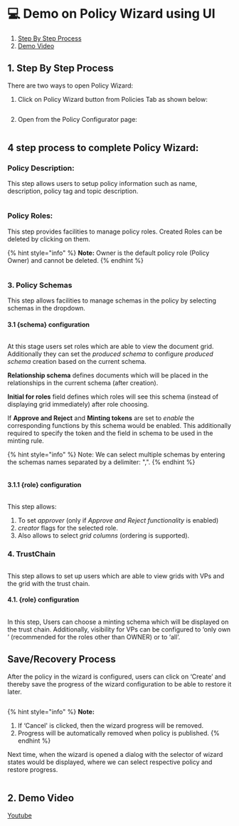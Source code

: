 # 💻 Demo on Policy Wizard using UI

1. [Step By Step Process](demo-on-policy-wizard-using-ui.md#id-1.-step-by-step-process)
2. [Demo Video](demo-on-policy-wizard-using-ui.md#id-2.-demo-video)

## 1. Step By Step Process

There are two ways to open Policy Wizard:

1. Click on Policy Wizard button from Policies Tab as shown below:

<figure><img src="../../../../.gitbook/assets/image (13) (6) (1).png" alt=""><figcaption></figcaption></figure>

2. Open from the Policy Configurator page:

<figure><img src="../../../../.gitbook/assets/image (49).png" alt=""><figcaption></figcaption></figure>

## 4 step process to complete Policy Wizard:

### Policy Description:

This step allows users to setup policy information such as name, description, policy tag and topic description.

<figure><img src="../../../../.gitbook/assets/image (5) (2).png" alt=""><figcaption></figcaption></figure>

### Policy Roles:

This step provides facilities to manage policy roles. Created Roles can be deleted by clicking on them.

{% hint style="info" %}
**Note:** Owner is the default policy role (Policy Owner) and cannot be deleted.
{% endhint %}

<figure><img src="../../../../.gitbook/assets/image (43) (1).png" alt=""><figcaption></figcaption></figure>

### 3. Policy Schemas

This step allows facilities to manage schemas in the policy by selecting schemas in the dropdown.

#### 3.1 {schema} configuration

<figure><img src="../../../../.gitbook/assets/image (14) (6) (1).png" alt=""><figcaption></figcaption></figure>

At this stage users set roles which are able to view the document grid. Additionally they can set the _produced schema_ to configure _produced schema_ creation based on the current schema.

**Relationship schema** defines documents which will be placed in the relationships in the current schema (after creation).

**Initial for roles** field defines which roles will see this schema (instead of displaying grid immediately) after role choosing.

If **Approve and Reject** and **Minting tokens** are set to _enable_ the corresponding functions by this schema would be enabled. This additionally required to specify the token and the field in schema to be used in the minting rule.

{% hint style="info" %}
Note: We can select multiple schemas by entering the schemas names separated by a delimiter: ",".
{% endhint %}

<figure><img src="../../../../.gitbook/assets/image (17) (1) (1) (1) (1) (1) (1).png" alt=""><figcaption></figcaption></figure>

#### 3.1.1 {role} configuration

<figure><img src="../../../../.gitbook/assets/image (14) (2).png" alt=""><figcaption></figcaption></figure>

This step allows:

1. To set _approver_ (only if _Approve and Reject functionality_ is enabled)
2. _creator_ flags for the selected role.
3. Also allows to select _grid columns_ (ordering is supported).

### 4. TrustChain

<figure><img src="../../../../.gitbook/assets/image (2) (1) (2) (1).png" alt=""><figcaption></figcaption></figure>

This step allows to set up users which are able to view grids with VPs and the grid with the trust chain.

#### 4.1. {role} configuration

<figure><img src="../../../../.gitbook/assets/image (11) (1) (2).png" alt=""><figcaption></figcaption></figure>

In this step, Users can choose a minting schema which will be displayed on the trust chain. Additionally, visibility for VPs can be configured to ‘only own ‘ (recommended for the roles other than OWNER) or to ‘all’.

## Save/Recovery Process

After the policy in the wizard is configured, users can click on ‘Create’ and thereby save the progress of the wizard configuration to be able to restore it later.

<figure><img src="../../../../.gitbook/assets/image (16) (7).png" alt=""><figcaption></figcaption></figure>

{% hint style="info" %}
**Note:**

1. If ‘Cancel' is clicked, then the wizard progress will be removed.
2. Progress will be automatically removed when policy is published.
{% endhint %}

Next time, when the wizard is opened a dialog with the selector of wizard states would be displayed, where we can select respective policy and restore progress.

<figure><img src="../../../../.gitbook/assets/image (25) (4).png" alt=""><figcaption></figcaption></figure>

## 2. Demo Video

[Youtube](https://youtu.be/sJFfkQ49JnI?si=yPEwfZBA2eWwIkwu\&t=130)
